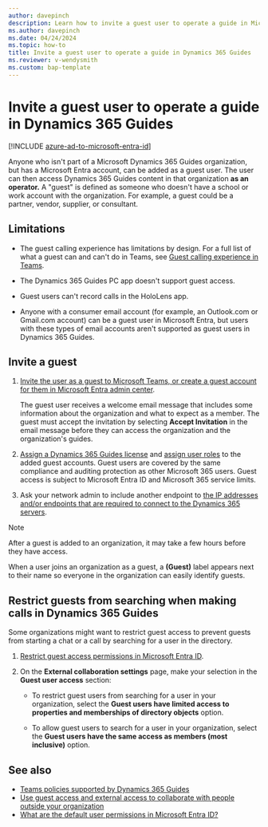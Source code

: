 ```yaml
---
author: davepinch
description: Learn how to invite a guest user to operate a guide in Microsoft Dynamics 365 Guides.
ms.author: davepinch
ms.date: 04/24/2024
ms.topic: how-to
title: Invite a guest user to operate a guide in Dynamics 365 Guides
ms.reviewer: v-wendysmith
ms.custom: bap-template
---
```


# Invite a guest user to operate a guide in Dynamics 365 Guides

[!INCLUDE [azure-ad-to-microsoft-entra-id](../includes/azure-ad-to-microsoft-entra-id.md)]

Anyone who isn't part of a Microsoft Dynamics 365 Guides organization, but has a Microsoft Entra account, can be added as a guest user. The user can then access Dynamics 365 Guides content in that organization **as an operator.** A "guest" is defined as someone who doesn't have a school or work account with the organization. For example, a guest could be a partner, vendor, supplier, or consultant.

## Limitations

- The guest calling experience has limitations by design. For a full list of what a guest can and can't do in Teams, see [Guest calling experience in Teams](/microsoftteams/guest-experience).

- The Dynamics 365 Guides PC app doesn't support guest access.

- Guest users can't record calls in the HoloLens app.

- Anyone with a consumer email account (for example, an Outlook.com or Gmail.com account) can be a guest user in Microsoft Entra, but users with these types of email accounts aren't supported as guest users in Dynamics 365 Guides.

## Invite a guest

1. [Invite the user as a guest to Microsoft Teams, or create a guest account for them in Microsoft Entra admin center](/entra/fundamentals/add-users#add-a-new-guest-user).

   The guest user receives a welcome email message that includes some information about the organization and what to expect as a member. The guest must accept the invitation by selecting **Accept Invitation** in the email message before they can access the organization and the organization's guides.

1. [Assign a Dynamics 365 Guides license](/microsoft-365/admin/manage/assign-licenses-to-users) and [assign user roles](assign-role.md) to the added guest accounts. Guest users are covered by the same compliance and auditing protection as other Microsoft 365 users. Guest access is subject to Microsoft Entra ID and Microsoft 365 service limits.

1. Ask your network admin to include another endpoint to [the IP addresses and/or endpoints that are required to connect to the Dynamics 365 servers](admin-network-requirements.md).

> [!NOTE]
> After a guest is added to an organization, it may take a few hours before they have access.

When a user joins an organization as a guest, a **(Guest)** label appears next to their name so everyone in the organization can easily identify guests.

## Restrict guests from searching when making calls in Dynamics 365 Guides

Some organizations might want to restrict guest access to prevent guests from starting a chat or a call by searching for a user in the directory.

1. [Restrict guest access permissions in Microsoft Entra ID](/entra/identity/users/users-restrict-guest-permissions).

1. On the **External collaboration settings** page, make your selection in the **Guest user access** section:

   - To restrict guest users from searching for a user in your organization, select the **Guest users have limited access to properties and memberships of directory objects** option.

   - To allow guest users to search for a user in your organization, select the **Guest users have the same access as members (most inclusive)** option.

## See also

- [Teams policies supported by Dynamics 365 Guides](admin-teams-policies.md)
- [Use guest access and external access to collaborate with people outside your organization](/microsoftteams/communicate-with-users-from-other-organizations)
- [What are the default user permissions in Microsoft Entra ID?](/azure/active-directory/fundamentals/users-default-permissions)
